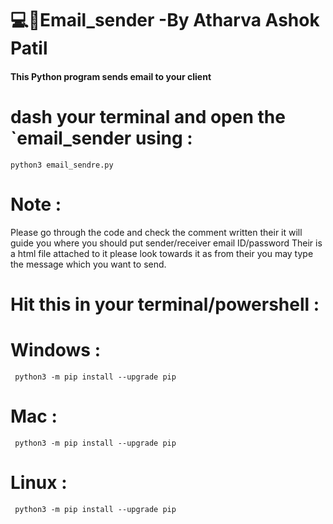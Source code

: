 # 💻📜Email_sender -By Atharva Ashok Patil
#### This Python program sends email to your client

#  dash your terminal and open the `email_sender using : 

    python3 email_sendre.py

#  Note :
Please go through the code and check the comment written their it will guide you where you should put sender/receiver email ID/password
Their is a html file attached to it please look towards it as from their you may type the message which you want to send.

#   Hit this in your terminal/powershell :

  
 
#   Windows :

     python3 -m pip install --upgrade pip
     


#   Mac :

     python3 -m pip install --upgrade pip
     


#   Linux :

     python3 -m pip install --upgrade pip
    
